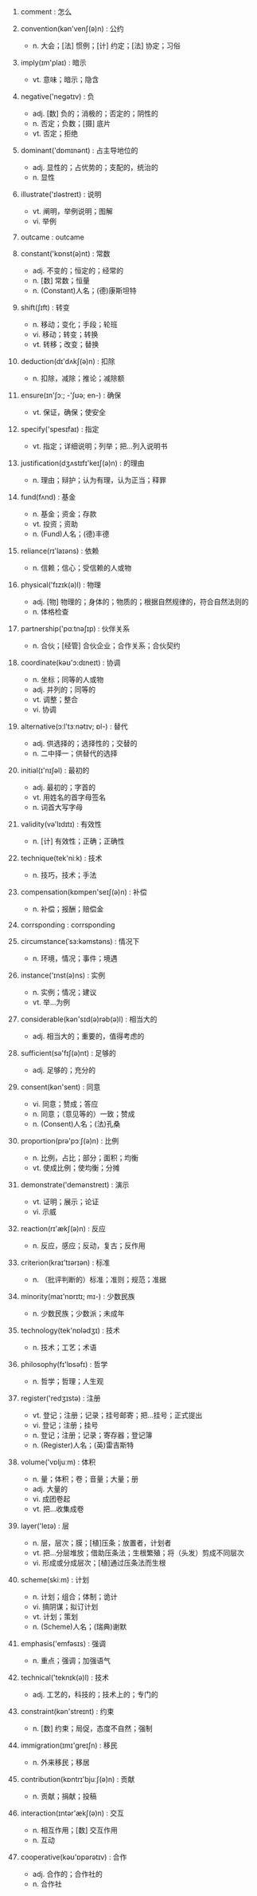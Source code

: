 1. comment : 怎么

2. convention(kən'venʃ(ə)n) : 公约
    - n. 大会；[法] 惯例；[计] 约定；[法] 协定；习俗

3. imply(ɪm'plaɪ) : 暗示
    - vt. 意味；暗示；隐含

4. negative('negətɪv) : 负
    - adj. [数] 负的；消极的；否定的；阴性的
    - n. 否定；负数；[摄] 底片
    - vt. 否定；拒绝

5. dominant('dɒmɪnənt) : 占主导地位的
    - adj. 显性的；占优势的；支配的，统治的
    - n. 显性

6. illustrate('ɪləstreɪt) : 说明
    - vt. 阐明，举例说明；图解
    - vi. 举例

7. outcame : outcame

8. constant('kɒnst(ə)nt) : 常数
    - adj. 不变的；恒定的；经常的
    - n. [数] 常数；恒量
    - n. (Constant)人名；(德)康斯坦特

9. shift(ʃɪft) : 转变
    - n. 移动；变化；手段；轮班
    - vi. 移动；转变；转换
    - vt. 转移；改变；替换

10. deduction(dɪ'dʌkʃ(ə)n) : 扣除
    - n. 扣除，减除；推论；减除额

11. ensure(ɪn'ʃɔː; -'ʃʊə; en-) : 确保
    - vt. 保证，确保；使安全

12. specify('spesɪfaɪ) : 指定
    - vt. 指定；详细说明；列举；把…列入说明书

13. justification(dʒʌstɪfɪ'keɪʃ(ə)n) : 的理由
    - n. 理由；辩护；认为有理，认为正当；释罪

14. fund(fʌnd) : 基金
    - n. 基金；资金；存款
    - vt. 投资；资助
    - n. (Fund)人名；(德)丰德

15. reliance(rɪ'laɪəns) : 依赖
    - n. 信赖；信心；受信赖的人或物

16. physical('fɪzɪk(ə)l) : 物理
    - adj. [物] 物理的；身体的；物质的；根据自然规律的，符合自然法则的
    - n. 体格检查

17. partnership('pɑːtnəʃɪp) : 伙伴关系
    - n. 合伙；[经管] 合伙企业；合作关系；合伙契约

18. coordinate(kəʊ'ɔ:dɪneɪt) : 协调
    - n. 坐标；同等的人或物
    - adj. 并列的；同等的
    - vt. 调整；整合
    - vi. 协调

19. alternative(ɔːl'tɜːnətɪv; ɒl-) : 替代
    - adj. 供选择的；选择性的；交替的
    - n. 二中择一；供替代的选择

20. initial(ɪ'nɪʃəl) : 最初的
    - adj. 最初的；字首的
    - vt. 用姓名的首字母签名
    - n. 词首大写字母

21. validity(və'lɪdɪtɪ) : 有效性
    - n. [计] 有效性；正确；正确性

22. technique(tek'niːk) : 技术
    - n. 技巧，技术；手法

23. compensation(kɒmpen'seɪʃ(ə)n) : 补偿
    - n. 补偿；报酬；赔偿金

24. corrsponding : corrsponding

25. circumstance(ˈsɜ:kəmstəns) : 情况下
    - n. 环境，情况；事件；境遇

26. instance('ɪnst(ə)ns) : 实例
    - n. 实例；情况；建议
    - vt. 举...为例

27. considerable(kən'sɪd(ə)rəb(ə)l) : 相当大的
    - adj. 相当大的；重要的，值得考虑的

28. sufficient(sə'fɪʃ(ə)nt) : 足够的
    - adj. 足够的；充分的

29. consent(kən'sent) : 同意
    - vi. 同意；赞成；答应
    - n. 同意；（意见等的）一致；赞成
    - n. (Consent)人名；(法)孔桑

30. proportion(prə'pɔːʃ(ə)n) : 比例
    - n. 比例，占比；部分；面积；均衡
    - vt. 使成比例；使均衡；分摊

31. demonstrate('demənstreɪt) : 演示
    - vt. 证明；展示；论证
    - vi. 示威

32. reaction(rɪ'ækʃ(ə)n) : 反应
    - n. 反应，感应；反动，复古；反作用

33. criterion(kraɪ'tɪərɪən) : 标准
    - n. （批评判断的）标准；准则；规范；准据

34. minority(maɪ'nɒrɪtɪ; mɪ-) : 少数民族
    - n. 少数民族；少数派；未成年

35. technology(tek'nɒlədʒɪ) : 技术
    - n. 技术；工艺；术语

36. philosophy(fɪ'lɒsəfɪ) : 哲学
    - n. 哲学；哲理；人生观

37. register('redʒɪstə) : 注册
    - vt. 登记；注册；记录；挂号邮寄；把…挂号；正式提出
    - vi. 登记；注册；挂号
    - n. 登记；注册；记录；寄存器；登记簿
    - n. (Register)人名；(英)雷吉斯特

38. volume('vɒljuːm) : 体积
    - n. 量；体积；卷；音量；大量；册
    - adj. 大量的
    - vi. 成团卷起
    - vt. 把…收集成卷

39. layer('leɪə) : 层
    - n. 层，层次；膜；[植]压条；放置者，计划者
    - vt. 把…分层堆放；借助压条法；生根繁殖；将（头发）剪成不同层次
    - vi. 形成或分成层次；[植]通过压条法而生根

40. scheme(skiːm) : 计划
    - n. 计划；组合；体制；诡计
    - vi. 搞阴谋；拟订计划
    - vt. 计划；策划
    - n. (Scheme)人名；(瑞典)谢默

41. emphasis('emfəsɪs) : 强调
    - n. 重点；强调；加强语气

42. technical('teknɪk(ə)l) : 技术
    - adj. 工艺的，科技的；技术上的；专门的

43. constraint(kən'streɪnt) : 约束
    - n. [数] 约束；局促，态度不自然；强制

44. immigration(ɪmɪ'ɡreɪʃn) : 移民
    - n. 外来移民；移居

45. contribution(kɒntrɪ'bjuːʃ(ə)n) : 贡献
    - n. 贡献；捐献；投稿

46. interaction(ɪntər'ækʃ(ə)n) : 交互
    - n. 相互作用；[数] 交互作用
    - n. 互动

47. cooperative(kəʊ'ɒpərətɪv) : 合作
    - adj. 合作的；合作社的
    - n. 合作社
